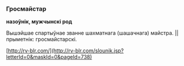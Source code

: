### Гросмайстар
**назоўнік, мужчынскі род**

Вышэйшае спартыўнае званне шахматнага (шашачнага) майстра. || прыметнік: гросмайстарскі.

<a rel="author">[http://rv-blr.com/](http://rv-blr.com/slounik.jsp?letterId=0&maskId=0&pageId=738)</a>
